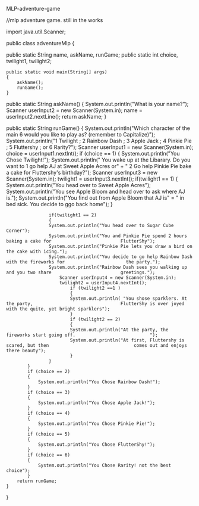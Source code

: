 MLP-adventure-game


//mlp adventure game. still in the works


import java.util.Scanner;


public class adventureMlp {

public static String name, askName, runGame;
public static int choice, twilight1, twilight2;

	public static void main(String[] args) 
	{
		askName();
		runGame();
	}

public static String askName()
	{
		System.out.println("What is your name?");
		Scanner userInput2 = new Scanner(System.in);
		name = userInput2.nextLine();
		return askName;
	}
	
public static String runGame()
	{
System.out.println("Which character of the main 6 would you like to play as? (remember to Capitalize)");
System.out.println("1 Twilight ; 2 Rainbow Dash ; 3 Apple Jack ; 4 Pinkie Pie ; 5 Fluttershy ; or 6 Rarity?"); 
	Scanner userInput1 = new Scanner(System.in);
	choice = userInput1.nextInt();
		if (choice == 1)
		{
		System.out.println("You Chose Twilight!");
		System.out.println(" You wake up at the Libarary. Do you want to 1 go help AJ at Sweet Apple Acres or"
		+ " 2 Go help Pinkie Pie bake a cake for Fluttershy's birthday?");
				Scanner userInput3 = new Scanner(System.in);
				twilight1 = userInput3.nextInt();
					if(twilight1 == 1)
					{
					System.out.println("You head over to Sweet Apple Acres");
					System.out.println("You see Apple Bloom and head over to ask where AJ is.");
					System.out.println("You find out from Apple Bloom that AJ is" = 
					" in bed sick. You decide to ggo back home");
					}
								
					if(twilight1 == 2)
					{
					System.out.println("You head over to Sugar Cube Corner");
					System.out.println("You and Pinkie Pie spend 2 hours baking a cake for 							FlutterShy");            
					System.out.println("Pinkie Pie lets you draw a bird on the cake with icing.");
					System.out.println("You decide to go help Rainbow Dash with the fireworks for 						the party.");
					System.out.println("Rainbow Dash sees you walking up and you two share 							greetings.");
						Scanner userInput4 = new Scanner(System.in);
						twilight2 = userInput4.nextInt();
							if (twilight2 ==1 )
							{
							System.out.println( "You shose sparklers. At the party, 								FlutterShy is over joyed with the quite, yet bright sparklers");
							}
							if (twilight2 == 2)
							{
							System.out.println("At the party, the fireworks start going off. 							");
							System.out.println("At first, Fluttershy is scared, but then 								comes out and enjoys there beauty");
							}
					}
			}
			if (choice == 2)
			{
				System.out.println("You Chose Rainbow Dash!");
			}
			if (choice == 3)
			{
				System.out.println("You Chose Apple Jack!");
			}
			if (choice == 4)
			{
				System.out.println("You Chose Pinkie Pie!");
			}
			if (choice == 5)
			{
				System.out.println("You Chose FlutterShy!");
			}
			if (choice == 6)
			{
				System.out.println("You Chose Rarity! not the best choice");
			}
		return runGame;
	}
	
}
